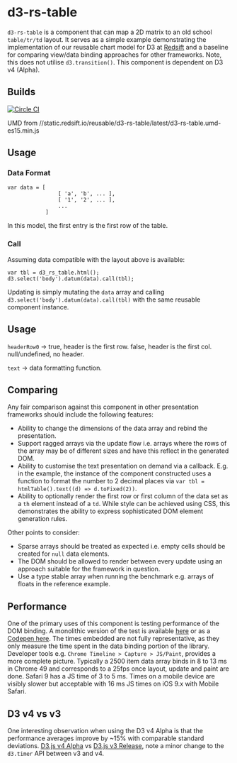 # d3-rs-table

`d3-rs-table` is a component that can map a 2D matrix to an old school `table/tr/td` layout. It serves as a simple example demonstrating the implementation of our reusable chart model for D3 at [Redsift](https://redsift.io/?utm_source=github&utm_medium=readme&utm_campaign=oss) and a baseline for comparing view/data binding approaches for other frameworks. Note, this does not utilise `d3.transition()`. This component is dependent on D3 v4 (Alpha).

## Builds

[![Circle CI](https://circleci.com/gh/Redsift/d3-rs-table.svg?style=svg)](https://circleci.com/gh/Redsift/d3-rs-table)

UMD from //static.redsift.io/reusable/d3-rs-table/latest/d3-rs-table.umd-es15.min.js

## Usage

### Data Format

	var data = [ 	
					[ 'a', 'b', ... ], 
					[ '1', '2', ... ], 
					... 
				]

In this model, the first entry is the first row of the table.

### Call

Assuming data compatible with the layout above is available:

	var tbl = d3_rs_table.html();
	d3.select('body').datum(data).call(tbl);	

Updating is simply mutating the `data` array and calling `d3.select('body').datum(data).call(tbl)` with the same reusable component instance.

## Usage

`headerRow0` -> true, header is the first row. false, header is the first col. null/undefined, no header.

`text` -> data formatting function.

## Comparing

Any fair comparison against this component in other presentation frameworks should include the following features:

- Ability to change the dimensions of the data array and rebind the presentation.
- Support ragged arrays via the update flow i.e. arrays where the rows of the array may be of different sizes and have this reflect in the generated DOM.
- Ability to customise the text presentation on demand via a callback. E.g. in the example, the instance of the component constructed uses a function to format the number to 2 decimal places via `var tbl = htmlTable().text((d) => d.toFixed(2))`.
- Ability to optionally render the first row or first column of the data set as a `th` element instead of a `td`. While style can be achieved using CSS, this demonstrates the ability to express sophisticated DOM element generation rules.

Other points to consider:

- Sparse arrays should be treated as expected i.e. empty cells should be created for `null` data elements.
- The DOM should be allowed to render between every update using an approach suitable for the framework in question.
- Use a type stable array when running the benchmark e.g. arrays of floats in the reference example.

## Performance

One of the primary uses of this component is testing performance of the DOM binding. A monolithic version of the test is available [here](https://static.redsift.io/blog/performance-04-16/ZWMamp.html) or as a [Codepen here](http://codepen.io/rahulpowar/full/ZWMamp/). The times embedded are not fully representative, as they only measure the time spent in the data binding portion of the library. Developer tools e.g. `Chrome Timeline > Capture > JS/Paint`, provides a more complete picture. Typically a 2500 item data array binds in 8 to 13 ms in Chrome 49 and corresponds to a 25fps once layout, update and paint are done. Safari 9 has a JS time of 3 to 5 ms. Times on a mobile device are visibly slower but acceptable with 16 ms JS times on iOS 9.x with Mobile Safari.

## D3 v4 vs v3

One interesting observation when using the D3 v4 Alpha is that the performance averages improve by ~15% with comparable standard deviations. [D3.js v4 Alpha](http://codepen.io/rahulpowar/full/ZWMamp/) vs [D3.js v3 Release](http://codepen.io/rahulpowar/full/VaGBaz/), note a minor change to the `d3.timer` API between v3 and v4.